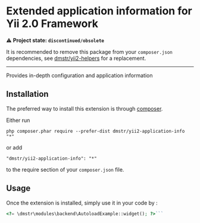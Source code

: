 Extended application information for Yii 2.0 Framework
======================================================

:warning: **Project state: `discontinued/obsolete`**

It is recommended to remove this package from your `composer.json` dependencies, see [dmstr/yii2-helpers](https://github.com/dmstr/yii2-helpers) for a replacement.

---

Provides in-depth configuration and application information

Installation
------------

The preferred way to install this extension is through [composer](http://getcomposer.org/download/).

Either run

```
php composer.phar require --prefer-dist dmstr/yii2-application-info "*"
```

or add

```
"dmstr/yii2-application-info": "*"
```

to the require section of your `composer.json` file.


Usage
-----

Once the extension is installed, simply use it in your code by  :

```php
<?= \dmstr\modules\backend\AutoloadExample::widget(); ?>```
